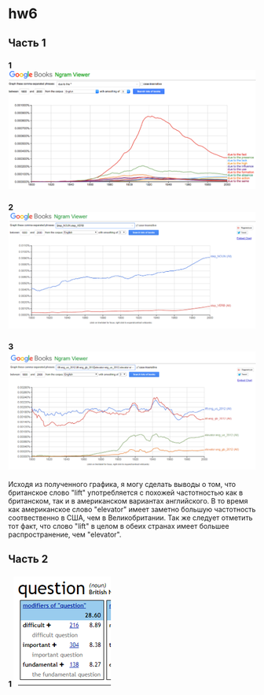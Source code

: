 # hw6
## Часть 1 
### 1 ![](https://github.com/julialee0326/hw6/blob/master/Snimok_ekrana_2018-04-08_v_1_42_19.png)
### 2 ![](https://github.com/julialee0326/hw6/blob/master/%D0%A1%D0%BD%D0%B8%D0%BC%D0%BE%D0%BA.PNG?raw=true)
### 3 ![](https://github.com/julialee0326/hw6/blob/master/%D0%A1%D0%BD%D0%B8%D0%BC%D0%BE%D0%BA2.PNG?raw=true)
Исходя из полученного графика, я могу сделать выводы о том, что британское слово "lift" употребляется с похожей частотностью как в британском, так и в американском вариантах английского. В то время как американское слово "elevator" имеет заметно большую частотность соотвественно в США, чем в  Великобритании. Так же следует отметить тот факт, что слово "lift" в целом в обеих странах имеет большее распространение, чем "elevator".
## Часть 2
### 1 ![](https://github.com/julialee0326/hw6/blob/master/%D0%A1%D0%BD%D0%B8%D0%BC%D0%BE%D0%BA21.PNG?raw=true)

